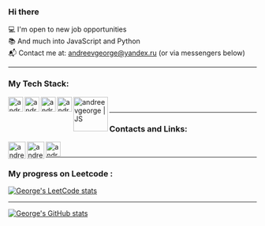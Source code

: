 ### Hi there 

💻   I'm open to new job opportunities<br>
📚   And much into JavaScript and Python<br>
📬   Contact me at: andreevgeorge@yandex.ru (or via messengers below)

---
### My Tech Stack:
[<img align="left" alt="andreevgeorge | JS" width="30px" src="https://cdn.iconscout.com/icon/free/png-256/javascript-2752148-2284965.png" />][js]
[<img align="left" alt="andreevgeorge | JS" width="30px" src="https://d2908q01vomqb2.cloudfront.net/0716d9708d321ffb6a00818614779e779925365c/2020/12/11/ts-logo-512.png" />][ts]
[<img align="left" alt="andreevgeorge | JS" width="30px" src="https://encrypted-tbn0.gstatic.com/images?q=tbn:ANd9GcRhxyQcRd6EYCxC7HI9cF7aqgyTTRNALPl6dA&usqp=CAU" />][react]
[<img align="left" alt="andreevgeorge | JS" width="30px" src="https://cdn3.iconfinder.com/data/icons/logos-and-brands-adobe/512/267_Python-512.png" />][py]
[<img align="left" alt="andreevgeorge | JS" width="70px" src="https://upload.wikimedia.org/wikipedia/commons/thumb/3/3c/Flask_logo.svg/1200px-Flask_logo.svg.png" />][flask]
<br>

---
### Contacts and Links:

[<img align="left" alt="andreevgeorge | Telegram" width="35px" src="https://img.icons8.com/fluency/48/000000/telegram-app.png" />][telegram]
[<img align="left" alt="andreevgeorge | WhatsApp" width="35px" src="https://img.icons8.com/color/48/000000/whatsapp.png" />][whatsapp]
[<img align="left" alt="andreevgeorge | Leetcode" width="30px" src="https://cdn.iconscout.com/icon/free/png-256/leetcode-3521542-2944960.png" />][leetcode]

<br>

---
### My progress on Leetcode :

[![George's LeetCode stats](https://leetcode-stats-six.vercel.app/api?username=andreevgeorge)](https://github.com/andreevgeorge/leetcode-stats)
<br>

---
[![George's GitHub stats](https://github-readme-stats.vercel.app/api?username=andreevgeorge&theme=graywhite)](https://github.com/andreevgeorge/)


[telegram]: https://t.me/georgyandreev
[whatsapp]: https://wa.me/79154571727
[leetcode]: https://leetcode.com/andreevgeorge/
[js]: https://github.com/andreevgeorge/
[ts]: https://github.com/andreevgeorge/
[react]: https://github.com/andreevgeorge/
[py]: https://github.com/andreevgeorge/
[flask]: https://github.com/andreevgeorge/



